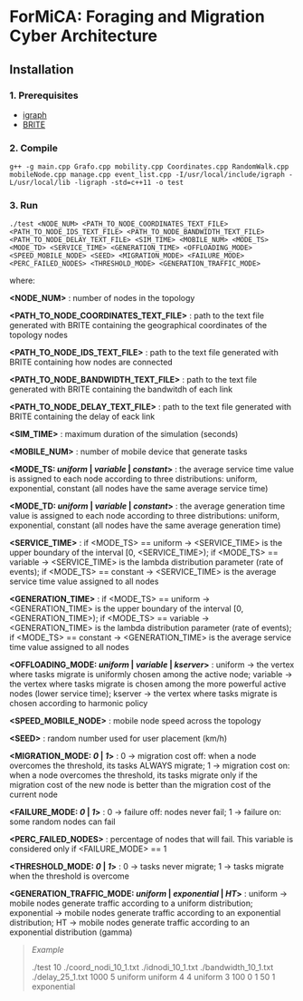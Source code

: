 # ForMiCA: Foraging and Migration Cyber Architecture
## Installation
### 1. Prerequisites
* [igraph](http://igraph.org/c/)
* [BRITE](https://www.cs.bu.edu/brite/)
### 2. Compile
```
g++ -g main.cpp Grafo.cpp mobility.cpp Coordinates.cpp RandomWalk.cpp mobileNode.cpp manage.cpp event_list.cpp -I/usr/local/include/igraph -L/usr/local/lib -ligraph -std=c++11 -o test
```


### 3. Run 
```
./test <NODE_NUM> <PATH_TO_NODE_COORDINATES_TEXT_FILE> <PATH_TO_NODE_IDS_TEXT_FILE> <PATH_TO_NODE_BANDWIDTH_TEXT_FILE> <PATH_TO_NODE_DELAY_TEXT_FILE> <SIM_TIME> <MOBILE_NUM> <MODE_TS> <MODE_TD> <SERVICE_TIME> <GENERATION_TIME> <OFFLOADING_MODE> <SPEED_MOBILE_NODE> <SEED> <MIGRATION_MODE> <FAILURE_MODE> <PERC_FAILED_NODES> <THRESHOLD_MODE> <GENERATION_TRAFFIC_MODE>
```
where:

**\<NODE_NUM\>** : number of nodes in the topology

**\<PATH_TO_NODE_COORDINATES_TEXT_FILE\>** : path to the text file generated with BRITE containing the geographical coordinates of the topology nodes

**\<PATH_TO_NODE_IDS_TEXT_FILE\>** : path to the text file generated with BRITE containing how nodes are connected

**\<PATH_TO_NODE_BANDWIDTH_TEXT_FILE\>** : path to the text file generated with BRITE containing the bandwitdh of each link

**\<PATH_TO_NODE_DELAY_TEXT_FILE\>** : path to the text file generated with BRITE containing the delay of eack link

**\<SIM_TIME\>** : maximum duration of the simulation (seconds)

**\<MOBILE_NUM\>** : number of mobile device that generate tasks

**\<MODE_TS: _uniform_ | _variable_ | _constant_\>** :  the average service time value is assigned to each node according to three distributions: uniform, exponential, constant (all nodes have the same average service time) 

**\<MODE_TD: _uniform_ | _variable_ | _constant_\>** : the average generation time value is assigned to each node according to three distributions: uniform, exponential, constant (all nodes have the same average generation time) 

**\<SERVICE_TIME\>** : if <MODE_TS> == uniform -> <SERVICE_TIME> is the upper boundary of the interval \[0, <SERVICE_TIME>); if <MODE_TS> == variable -> <SERVICE_TIME> is the lambda distribution parameter (rate of events); if <MODE_TS> == constant -> <SERVICE_TIME> is the average service time value assigned to all nodes

**\<GENERATION_TIME\>** : if <MODE_TS> == uniform -> <GENERATION_TIME> is the upper boundary of the interval \[0, <GENERATION_TIME>); if <MODE_TS> == variable -> <GENERATION_TIME> is the lambda distribution parameter (rate of events); if <MODE_TS> == constant -> <GENERATION_TIME> is the average service time value assigned to all nodes

**\<OFFLOADING_MODE: _uniform_ | _variable_ | _kserver_\>** : uniform -> the vertex where tasks migrate is uniformly chosen among the active node; variable -> the vertex where tasks migrate is chosen among the more powerful active nodes (lower service time); kserver -> the vertex where tasks migrate is chosen according  to harmonic policy

**\<SPEED_MOBILE_NODE\>** : mobile node speed across the topology

**\<SEED\>** : random number used for user placement (km/h)

**\<MIGRATION_MODE: _0_ | _1_\>** : 0 -> migration cost off: when a node overcomes the threshold, its tasks ALWAYS migrate; 1 -> migration cost on: when a node overcomes the threshold, its tasks migrate only if the migration cost of the new node is better than the migration cost of the current node

**\<FAILURE_MODE: _0_ | _1_\>** : 0 -> failure off: nodes never fail; 1 -> failure on: some random nodes can fail

**\<PERC_FAILED_NODES\>** : percentage of nodes that will fail. This variable is considered only if <FAILURE_MODE> == 1

**\<THRESHOLD_MODE: _0_ | _1_\>** : 0 -> tasks never migrate; 1 -> tasks migrate when the threshold is overcome

**\<GENERATION_TRAFFIC_MODE: _uniform_ | _exponential_ | _HT_\>** : uniform -> mobile nodes generate traffic according to a uniform distribution; exponential -> mobile nodes generate traffic according to an exponential distribution; HT -> mobile nodes generate traffic according to an exponential distribution (gamma)

> *Example*
> 
> ./test 10 ./coord\_nodi\_10\_1.txt ./idnodi\_10\_1.txt ./bandwidth\_10\_1.txt ./delay\_25\_1.txt 1000 5 uniform uniform 4 4 uniform 3 100 0 1 50 1 exponential

